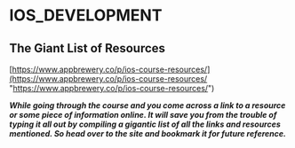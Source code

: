 # IOS_DEVELOPMENT #

## The Giant List of Resources ##

[https://www.appbrewery.co/p/ios-course-resources/](https://www.appbrewery.co/p/ios-course-resources/ "https://www.appbrewery.co/p/ios-course-resources/") 

___While going through the course and you come across a link to a resource or some piece of information online. It will save you from the trouble of typing it all out by compiling a gigantic list of all the links and resources mentioned.
So head over to the site and bookmark it for future reference.___

